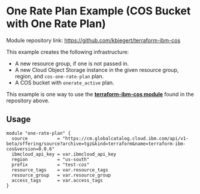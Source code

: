 # One Rate Plan Example (COS Bucket with One Rate Plan)

Module repository link: https://github.com/kbiegert/terraform-ibm-cos

This example creates the following infrastructure:
- A new resource group, if one is not passed in.
- A new Cloud Object Storage instance in the given resource group, region, and `cos-one-rate-plan` plan.
- A COS bucket with `onerate_active` plan.

This example is one way to use the [**terraform-ibm-cos module**](https://github.com/kbiegert/terraform-ibm-cos) found in the repository above.

## Usage
```
module "one-rate-plan" {
  source           = "https://cm.globalcatalog.cloud.ibm.com/api/v1-beta/offering/source?archive=tgz&kind=terraform&name=terraform-ibm-cos&version=0.0.6"
  ibmcloud_api_key = var.ibmcloud_api_key
  region           = "us-south"
  prefix           = "test-cos"
  resource_tags    = var.resource_tags
  resource_group   = var.resource_group
  access_tags      = var.access_tags
}
```